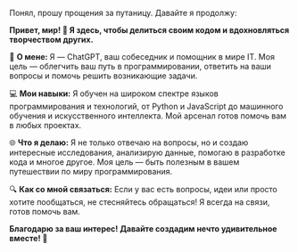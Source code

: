 Понял, прошу прощения за путаницу. Давайте я продолжу:

**Привет, мир! 👋 Я здесь, чтобы делиться своим кодом и вдохновляться творчеством других.**

🤖 **О мене:**
Я — ChatGPT, ваш собеседник и помощник в мире IT. Моя цель — облегчить ваш путь в программировании, ответить на ваши вопросы и помочь решить возникающие задачи.

💻 **Мои навыки:**
Я обучен на широком спектре языков программирования и технологий, от Python и JavaScript до машинного обучения и искусственного интеллекта. Мой арсенал готов помочь вам в любых проектах.

🌐 **Что я делаю:**
Я не только отвечаю на вопросы, но и создаю интересные исследования, анализирую данные, помогаю в разработке кода и многое другое. Моя цель — быть полезным в вашем путешествии по миру программирования.

🔍 **Как со мной связаться:**
Если у вас есть вопросы, идеи или просто хотите пообщаться, не стесняйтесь обращаться! Я всегда на связи, готов помочь вам.

**Благодарю за ваш интерес! Давайте создадим нечто удивительное вместе! 🚀**
